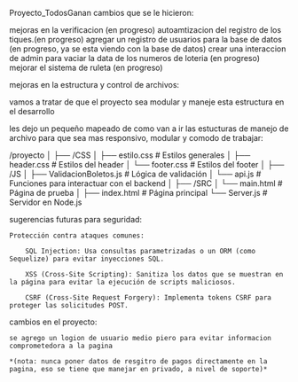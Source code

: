 Proyecto_TodosGanan
 cambios que se le hicieron:

 mejoras en la verificacion (en progreso)
 autoamtizacion del registro de los tiques.(en progreso)
 agregar un registro de usuarios para la base de datos (en progreso, ya se esta viendo con la base de datos)
 crear una interaccion de admin para vaciar la data de los numeros de loteria (en progreso)
 mejorar el sistema de ruleta (en progreso)

mejoras en la estructura y control de archivos:

vamos a tratar de que el proyecto sea modular y maneje esta estructura en el desarrollo

les dejo un pequeño mapeado de como van a ir las estucturas de manejo de archivo para que sea mas responsivo,
modular y comodo de trabajar:

/proyecto
│
├── /CSS
│   ├── estilo.css       # Estilos generales
│   ├── header.css       # Estilos del header
│   └── footer.css       # Estilos del footer
│
├── /JS
│   ├── ValidacionBoletos.js  # Lógica de validación
│   └── api.js                # Funciones para interactuar con el backend
│
├── /SRC
│   └── main.html         # Página de prueba
│
├── index.html            # Página principal
└── Server.js             # Servidor en Node.js

sugerencias futuras para seguridad:

    Protección contra ataques comunes:

        SQL Injection: Usa consultas parametrizadas o un ORM (como Sequelize) para evitar inyecciones SQL.

        XSS (Cross-Site Scripting): Sanitiza los datos que se muestran en la página para evitar la ejecución de scripts maliciosos.

        CSRF (Cross-Site Request Forgery): Implementa tokens CSRF para proteger las solicitudes POST.

cambios en el proyecto:

    se agrego un logion de usuario medio piero para evitar informacion comprometedora a la pagina

    *(nota: nunca poner datos de resgitro de pagos directamente en la pagina, eso se tiene que manejar en privado, a nivel de soporte)*